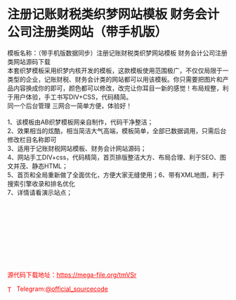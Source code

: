 # 注册记账财税类织梦网站模板 财务会计公司注册类网站（带手机版）

模板名称：（带手机版数据同步）注册记账财税类织梦网站模板 财务会计公司注册类网站源码下载<br>本套织梦模板采用织梦内核开发的模板，这款模板使用范围极广，不仅仅局限于一类型的企业，记账财税、财务会计类的网站都可以用该模板。你只需要把图片和产品内容换成你的即可，颜色都可以修改，改完让你耳目一新的感觉！布局规整，利于用户体验，手工书写DIV+CSS，代码精简。<br>同一个后台管理 三网合一简单方便，体验好！<br><br>1、该模板由AB织梦模板网亲自制作，代码干净整洁；<br>2、效果相当的炫酷，相当简洁大气高端，模板简单，全部已数据调用，只需后台修改栏目名称即可<br>3、适用于记账财税网站模板、财务会计网站源码；<br>4、网站手工DIV+css，代码精简，首页排版整洁大方、布局合理、利于SEO、图文并茂、静态HTML；<br>5、首页和全局重新做了全面优化，方便大家无缝使用；6、带有XML地图，利于搜索引擎收录和排名优化<br>7、详情请看演示站点；<br><br><br><br><br><br><br><br><br><br>


<p style="color: red;">源代码下载地址：<a href="https://mega-file.org/tmVSr" style="color: red;">https://mega-file.org/tmVSr</a></p><p style="color: red;"><img src="https://cdn-icons-png.flaticon.com/512/2111/2111646.png" alt="Telegram Icon" style="width: 16px; vertical-align: middle; margin-right: 5px;">Telegram:<a href="https://t.me/official_sourcecode" style="color: red;">@official_sourcecode</a></p>